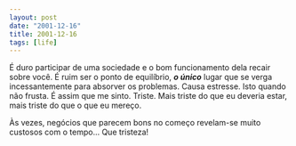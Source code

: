 ```yaml
---
layout: post
date: "2001-12-16"
title: 2001-12-16
tags: [life]
---
```

É duro participar de uma sociedade e o bom funcionamento dela
recair sobre você. É ruim ser o ponto de equilíbrio, ***o único***
lugar que se verga incessantemente para absorver os problemas.
Causa estresse. Isto quando não frusta. É assim que me sinto.
Triste. Mais triste do que eu deveria estar, mais triste do que o
que eu mereço.

Às vezes, negócios que parecem bons no começo revelam-se muito
custosos com o tempo... Que tristeza!


